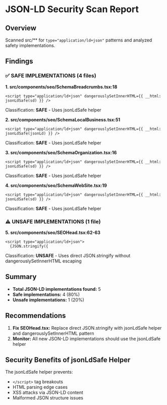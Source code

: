 # JSON-LD Security Scan Report

## Overview
Scanned src/** for `type="application/ld+json"` patterns and analyzed safety implementations.

## Findings

### ✅ SAFE IMPLEMENTATIONS (4 files)

**1. src/components/seo/SchemaBreadcrumbs.tsx:18**
```tsx
<script type="application/ld+json" dangerouslySetInnerHTML={{ __html: jsonLdSafe(sd) }} />
```
Classification: **SAFE** - Uses jsonLdSafe helper

**2. src/components/seo/SchemaLocalBusiness.tsx:51**
```tsx
<script type="application/ld+json" dangerouslySetInnerHTML={{ __html: jsonLdSafe(jsonLd) }} />
```
Classification: **SAFE** - Uses jsonLdSafe helper

**3. src/components/seo/SchemaOrganization.tsx:16**
```tsx
<script type="application/ld+json" dangerouslySetInnerHTML={{ __html: jsonLdSafe(sd) }} />
```
Classification: **SAFE** - Uses jsonLdSafe helper

**4. src/components/seo/SchemaWebSite.tsx:19**
```tsx
<script type="application/ld+json" dangerouslySetInnerHTML={{ __html: jsonLdSafe(sd) }} />
```
Classification: **SAFE** - Uses jsonLdSafe helper

### ⚠️ UNSAFE IMPLEMENTATIONS (1 file)

**5. src/components/seo/SEOHead.tsx:62-63**
```tsx
<script type="application/ld+json">
  {JSON.stringify({
```
Classification: **UNSAFE** - Uses direct JSON.stringify without dangerouslySetInnerHTML escaping

## Summary

- **Total JSON-LD implementations found:** 5
- **Safe implementations:** 4 (80%)
- **Unsafe implementations:** 1 (20%)

## Recommendations

1. **Fix SEOHead.tsx:** Replace direct JSON.stringify with jsonLdSafe helper and dangerouslySetInnerHTML pattern
2. **Monitor:** All new JSON-LD implementations should use the jsonLdSafe helper

## Security Benefits of jsonLdSafe Helper

The jsonLdSafe helper prevents:
- `</script>` tag breakouts
- HTML parsing edge cases
- XSS attacks via JSON-LD content
- Malformed JSON structure issues